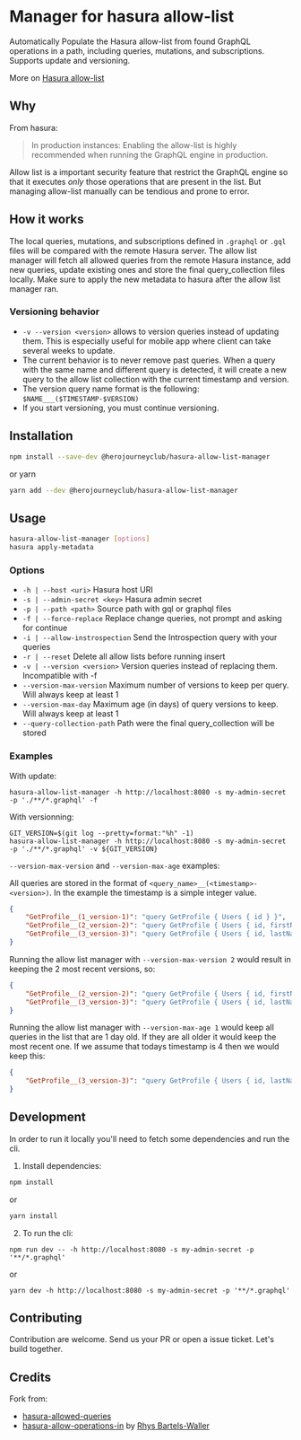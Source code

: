 # Manager for hasura allow-list

Automatically Populate the Hasura allow-list from found GraphQL operations in a path, including queries, mutations, and subscriptions.
Supports update and versioning.

More on [Hasura allow-list](https://hasura.io/docs/latest/graphql/core/deployment/allow-list.html)

## Why

From hasura:
> In production instances: Enabling the allow-list is highly recommended when running the GraphQL engine in production.

Allow list is a important security feature that restrict the GraphQL engine so that it executes *only* those operations that are present in the list. But managing allow-list manually can be tendious and prone to error.

## How it works

The local queries, mutations, and subscriptions defined in `.graphql` or `.gql` files will be compared with the remote Hasura server.
The allow list manager will fetch all allowed queries from the remote Hasura instance, add new queries, update existing ones and store the final query_collection files locally. Make sure to apply the new metadata to hasura after the allow list manager ran.

### Versioning behavior

- `-v --version <version>` allows to version queries instead of updating them. This is especially useful for mobile app where client can take several weeks to update.
- The current behavior is to never remove past queries. When a query with the same name and different query is detected, it will create a new query to the allow list collection with the current timestamp and version.
- The version query name format is the following: `$NAME___($TIMESTAMP-$VERSION)`
- If you start versioning, you must continue versioning.

## Installation

```bash
npm install --save-dev @herojourneyclub/hasura-allow-list-manager
```

or yarn

```bash
yarn add --dev @herojourneyclub/hasura-allow-list-manager
```

## Usage

```bash
hasura-allow-list-manager [options]
hasura apply-metadata
```

### Options

- `-h | --host <uri>` Hasura host URI
- `-s | --admin-secret <key>` Hasura admin secret
- `-p | --path <path>` Source path with gql or graphql files
- `-f | --force-replace` Replace change queries, not prompt and asking for continue
- `-i | --allow-instrospection` Send the Introspection query with your queries
- `-r | --reset` Delete all allow lists before running insert
- `-v | --version <version>` Version queries instead of replacing them. Incompatible with -f
- `--version-max-version` Maximum number of versions to keep per query. Will always keep at least 1
- `--version-max-day` Maximum age (in days) of query versions to keep. Will always keep at least 1 
- `--query-collection-path` Path were the final query_collection will be stored


### Examples

With update:
```
hasura-allow-list-manager -h http://localhost:8080 -s my-admin-secret -p './**/*.graphql' -f
```

With versionning:
```
GIT_VERSION=$(git log --pretty=format:"%h" -1)
hasura-allow-list-manager -h http://localhost:8080 -s my-admin-secret -p './**/*.graphql' -v ${GIT_VERSION}
```


`--version-max-version` and `--version-max-age` examples:

All queries are stored in the format of `<query_name>__(<timestamp>-<version>)`. In the example the timestamp is a simple integer value.
```json
{
    "GetProfile__(1_version-1)": "query GetProfile { Users { id } }",
    "GetProfile__(2_version-2)": "query GetProfile { Users { id, firstName } }",
    "GetProfile__(3_version-3)": "query GetProfile { Users { id, lastName } }"
}
```

Running the allow list manager with `--version-max-version 2` would result in keeping the 2 most recent versions, so: 

```json
{
    "GetProfile__(2_version-2)": "query GetProfile { Users { id, firstName } }",
    "GetProfile__(3_version-3)": "query GetProfile { Users { id, lastName } }"
}
```

Running the allow list manager with `--version-max-age 1` would keep all queries in the list that are 1 day old. If they are all older it would keep the most recent one.
If we assume that todays timestamp is 4 then we would keep this: 

```json
{
    "GetProfile__(3_version-3)": "query GetProfile { Users { id, lastName } }"
}
```

## Development

In order to run it locally you'll need to fetch some dependencies and run the cli.

1. Install dependencies:

```bash
npm install
```

or

```bash
yarn install
```

2. To run the cli:

```
npm run dev -- -h http://localhost:8080 -s my-admin-secret -p '**/*.graphql'
```

or

```
yarn dev -h http://localhost:8080 -s my-admin-secret -p '**/*.graphql'
```

## Contributing

Contribution are welcome. Send us your PR or open a issue ticket. Let's build together.

## Credits

Fork from:
- [hasura-allowed-queries](https://github.com/TallerWebSolutions/hasura-allowed-queries)
- [hasura-allow-operations-in](https://github.com/rhyslbw/hasura-allow-operations-in) by [Rhys Bartels-Waller](https://github.com/rhyslbw)

